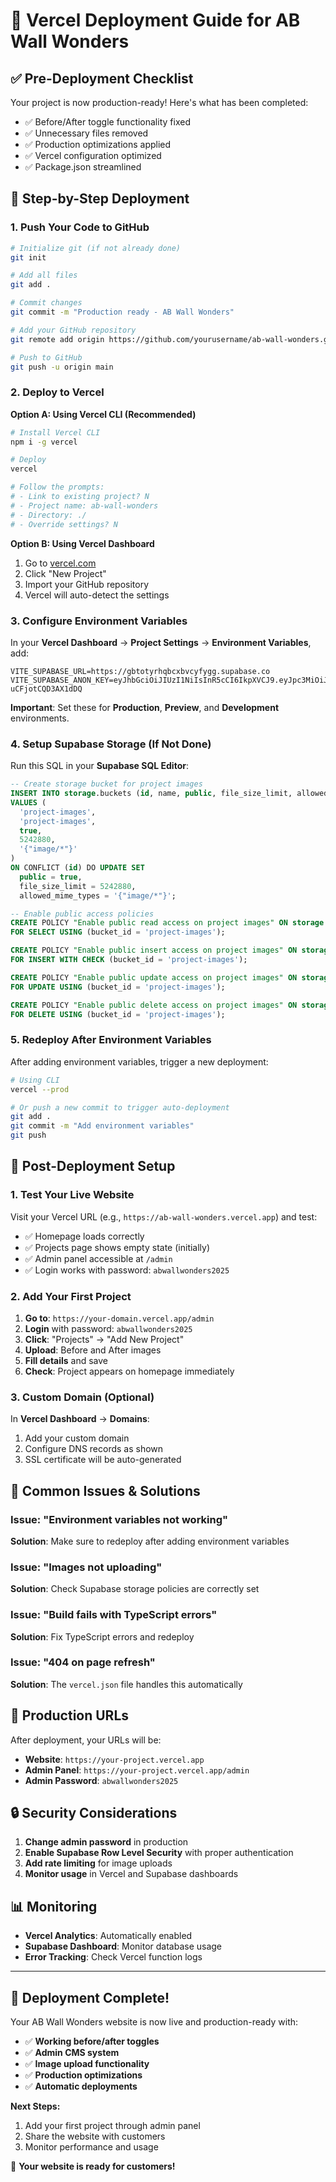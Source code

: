 # 🚀 Vercel Deployment Guide for AB Wall Wonders

## ✅ Pre-Deployment Checklist

Your project is now production-ready! Here's what has been completed:

- ✅ Before/After toggle functionality fixed
- ✅ Unnecessary files removed
- ✅ Production optimizations applied
- ✅ Vercel configuration optimized
- ✅ Package.json streamlined

## 🎯 Step-by-Step Deployment

### 1. Push Your Code to GitHub

```bash
# Initialize git (if not already done)
git init

# Add all files
git add .

# Commit changes
git commit -m "Production ready - AB Wall Wonders"

# Add your GitHub repository
git remote add origin https://github.com/yourusername/ab-wall-wonders.git

# Push to GitHub
git push -u origin main
```

### 2. Deploy to Vercel

**Option A: Using Vercel CLI (Recommended)**
```bash
# Install Vercel CLI
npm i -g vercel

# Deploy
vercel

# Follow the prompts:
# - Link to existing project? N
# - Project name: ab-wall-wonders
# - Directory: ./
# - Override settings? N
```

**Option B: Using Vercel Dashboard**
1. Go to [vercel.com](https://vercel.com)
2. Click "New Project"
3. Import your GitHub repository
4. Vercel will auto-detect the settings

### 3. Configure Environment Variables

In your **Vercel Dashboard** → **Project Settings** → **Environment Variables**, add:

```env
VITE_SUPABASE_URL=https://gbtotyrhqbcxbvcyfygg.supabase.co
VITE_SUPABASE_ANON_KEY=eyJhbGciOiJIUzI1NiIsInR5cCI6IkpXVCJ9.eyJpc3MiOiJzdXBhYmFzZSIsInJlZiI6ImdidG90eXJocWJjeGJ2Y3lmeWdnIiwicm9sZSI6ImFub24iLCJpYXQiOjE3NTUyMTA0OTEsImV4cCI6MjA3MDc4NjQ5MX0.mu6ImykU6ra7SmTeX79ANCnMM4-uCFjotCQD3AX1dDQ
```

**Important**: Set these for **Production**, **Preview**, and **Development** environments.

### 4. Setup Supabase Storage (If Not Done)

Run this SQL in your **Supabase SQL Editor**:

```sql
-- Create storage bucket for project images
INSERT INTO storage.buckets (id, name, public, file_size_limit, allowed_mime_types)
VALUES (
  'project-images',
  'project-images', 
  true,
  5242880,
  '{"image/*"}'
)
ON CONFLICT (id) DO UPDATE SET
  public = true,
  file_size_limit = 5242880,
  allowed_mime_types = '{"image/*"}';

-- Enable public access policies
CREATE POLICY "Enable public read access on project images" ON storage.objects
FOR SELECT USING (bucket_id = 'project-images');

CREATE POLICY "Enable public insert access on project images" ON storage.objects
FOR INSERT WITH CHECK (bucket_id = 'project-images');

CREATE POLICY "Enable public update access on project images" ON storage.objects
FOR UPDATE USING (bucket_id = 'project-images');

CREATE POLICY "Enable public delete access on project images" ON storage.objects
FOR DELETE USING (bucket_id = 'project-images');
```

### 5. Redeploy After Environment Variables

After adding environment variables, trigger a new deployment:

```bash
# Using CLI
vercel --prod

# Or push a new commit to trigger auto-deployment
git add .
git commit -m "Add environment variables"
git push
```

## 🔧 Post-Deployment Setup

### 1. Test Your Live Website

Visit your Vercel URL (e.g., `https://ab-wall-wonders.vercel.app`) and test:

- ✅ Homepage loads correctly
- ✅ Projects page shows empty state (initially)
- ✅ Admin panel accessible at `/admin`
- ✅ Login works with password: `abwallwonders2025`

### 2. Add Your First Project

1. **Go to**: `https://your-domain.vercel.app/admin`
2. **Login** with password: `abwallwonders2025`
3. **Click**: "Projects" → "Add New Project"
4. **Upload**: Before and After images
5. **Fill details** and save
6. **Check**: Project appears on homepage immediately

### 3. Custom Domain (Optional)

In **Vercel Dashboard** → **Domains**:
1. Add your custom domain
2. Configure DNS records as shown
3. SSL certificate will be auto-generated

## 🚨 Common Issues & Solutions

### Issue: "Environment variables not working"
**Solution**: Make sure to redeploy after adding environment variables

### Issue: "Images not uploading"
**Solution**: Check Supabase storage policies are correctly set

### Issue: "Build fails with TypeScript errors"
**Solution**: Fix TypeScript errors and redeploy

### Issue: "404 on page refresh"
**Solution**: The `vercel.json` file handles this automatically

## 📱 Production URLs

After deployment, your URLs will be:

- **Website**: `https://your-project.vercel.app`
- **Admin Panel**: `https://your-project.vercel.app/admin`
- **Admin Password**: `abwallwonders2025`

## 🔒 Security Considerations

1. **Change admin password** in production
2. **Enable Supabase Row Level Security** with proper authentication
3. **Add rate limiting** for image uploads
4. **Monitor usage** in Vercel and Supabase dashboards

## 📊 Monitoring

- **Vercel Analytics**: Automatically enabled
- **Supabase Dashboard**: Monitor database usage
- **Error Tracking**: Check Vercel function logs

---

## 🎉 Deployment Complete!

Your AB Wall Wonders website is now live and production-ready with:

- ✅ **Working before/after toggles**
- ✅ **Admin CMS system**
- ✅ **Image upload functionality**
- ✅ **Production optimizations**
- ✅ **Automatic deployments**

**Next Steps:**
1. Add your first project through admin panel
2. Share the website with customers
3. Monitor performance and usage

🚀 **Your website is ready for customers!**
